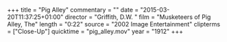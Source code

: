 +++
title = "Pig Alley"
commentary = ""
date = "2015-03-20T11:37:25+01:00"
director = "Griffith, D.W. "
film = "Musketeers of Pig Alley, The"
length = "0:22"
source = "2002 Image Entertainment"
clipterms = ["Close-Up"]
quicktime = "pig_alley.mov"
year = "1912"
+++